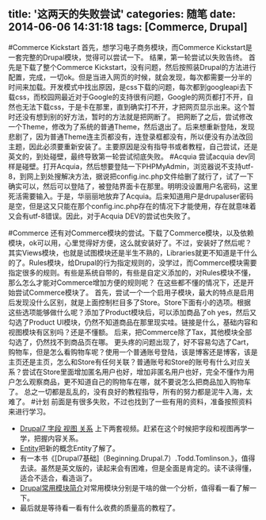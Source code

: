 title: '这两天的失败尝试'
categories: 随笔
date: 2014-06-06 14:31:18
tags: [Commerce, Drupal]
---
#Commerce Kickstart
首先，想学习电子商务模块，而Commerce Kickstart是一套完整的Drupal模块，觉得可以尝试一下。
结果，第一轮尝试以失败告终。
首先是下载了整个Commerce Kickstart，没有问题，然后按照装Drupal的方法进行配置，完成，一切ok。但是当进入网页的时候，就会发现，每次都需要一分半的时间来加载。开发模式中找出原因，是css下载的问题，每次都到googleapi去下载css，而校园网最近对于Google的支持很有问题，Google的网页都打不开，自然也无法下载css，于是卡在那里，直到确实打不开，才把网页显示出来。这个暂时还没有想到别的好方法，暂时的方法就是把网断了。
把网断了之后，尝试修改一个Theme，修改为了系统的普通Theme，然后退出了。后来想重新登陆，发现悲剧了，因为普通Theme连主页都没有，连登录框都没有，所以便没有办法改回主题，因此必须要重新安装了。主要原因是没有指导书或者教程，自己尝试，还是英文的，到处碰壁，最终导致第一轮尝试彻底失败。
#Acquia
尝试acquia dev同样是碰壁。打开Acquia，然后想要登陆一下PHPMyAdmin，浏览器说不支持utf-8，到网上到处搜解决方法，据说把config.inc.php文件给删了就行了，试了一下确实可以，然后可以登陆了，被登陆界面卡在那里。明明没设置用户名密码，这里死活需要输入。于是，华丽丽地放弃了Acquia。后来知道用户是drupaluser密码是空，但是这又只能在那个config.inc.php存在的情况下才能使用，存在就意味着又会有utf-8错误。因此，对于Acquia DEV的尝试也失败了。
<!--more-->
#Commerce
还有对Commerce模块的尝试。下载了Commerce模块，以及依赖模块，ok可以用，心里觉得好方便，这么就安装好了。不过，安装好了然后呢？其实Views模块，也就是试图模块还是半生不熟的，Libraries就更不知道是干什么的了。Rules模块，给Drupal的行为指定规则的，没学过，而Commerce模块需要指定很多的规则。有些是系统自带的，有些是自定义添加的，对Rules模块不懂，那么怎么才能对Commerce增加方便的规则呢？
在这些都不懂的情况下，还是开始尝试Commerce模块了。
首先，尝试一个一个启用子模块，最大的特点是启用后发现没什么区别，就是上面控制栏目多了Store。Store下面有小的选项。根据这些选项能够做什么呢？添加了Product模块后，可以添加商品了oh yes，然后又勾选了Product UI模块，仍然不知道商品在那里现实哇。链接是什么，基础内容和视图模块有区别吗？还是不懂额。
后来，把Commerce除了Tax，其他模块全部勾选了，仍然找不到商品页在哪。
更头疼的问题出现了，好不容易勾选了Cart，购物车，但是怎么看购物车呢？使用一个普通账号登陆，该是博客还是博客，该是主页还是主页，怎么和Store有任何关联？普通账号和Store的账号有什么对应关系？尝试在Store里面增加匿名用户也好，增加非匿名用户也好，完全不懂作为用户怎么观察商品，更不知道自己的购物车在哪，就不要说怎么把商品加入购物车了。
总之一切都是乱乱的，没有良好的教程指导，所有的努力都是泥牛入海，太难了。
#计划
前面是有很多失败，不过也找到了一些有用的资料，准备按照资料来进行学习。
* [Drupal7 字段 视图 关系](http://www.56.com/w12/play_album-aid-12312528_vid-MTEwNDIwMzA5.html) 上下两套视频。赶紧在这个时候把字段和视图再学一学，把握内容关系。
* [Entity](http://drupalchina.cn/node/1828)把新的概念Entity了解了。
* 有一本书《[Drupal7基础]（Beginning.Drupal.7）.Todd.Tomlinson.》，值得去读。虽然是英文版的，读起来会有困难，但是全面是肯定的。读不读得懂，适合不适合，看造诣了。
* [Drupal常用模块简介](http://www.365joomla.com/Drupal/Drupal常用模块简述.html)对常用模块分别是干啥的做一个分析，值得看一看了解一下。
* 最后就是等待看一看有什么收费的质量高的教程了。